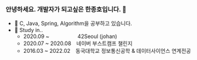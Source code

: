 ### 안녕하세요. 개발자가 되고싶은 한종호입니다. 👋 
* 🌱 C, Java, Spring, Algorithm을 공부하고 있습니다. 
* 📖 Study in..
  * 2020.09 ~ ⠀⠀⠀⠀⠀⠀⠀42Seoul (johan)
  * 2020.07 ~ 2020.08 ⠀네이버 부스트캠프 챌린지
  * 2016.03 ~ 2022.02 ⠀동국대학교 정보통신공학 & 데이터사이언스 연계전공
<!-- ***
 [![johan's 42 stats](https://badge42.herokuapp.com/api/stats/johan?privacyEmail=true)](https://github.com/hanjongho) [![solved.ac tier](http://mazassumnida.wtf/api/generate_badge?boj=ppdd)](https://solved.ac/ppdd) -->
<!--
**hanjongho/hanjongho** is a ✨ _special_ ✨ repository because its `README.md` (this file) appears on your GitHub profile.

Here are some ideas to get you started:

- 🔭 I’m currently working on ...
- 🌱 I’m currently learning ...
- 👯 I’m looking to collaborate on ...
- 🤔 I’m looking for help with ...
- 💬 Ask me about ...
- 📫 How to reach me: ...
- 😄 Pronouns: ...
- ⚡ Fun fact: ...
-->
